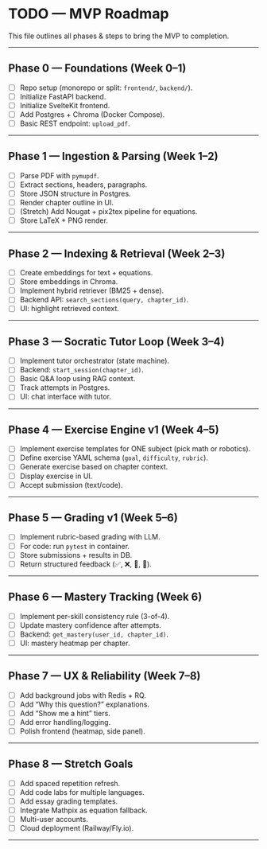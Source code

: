 # TODO — MVP Roadmap

This file outlines all phases & steps to bring the MVP to completion.

---

## Phase 0 — Foundations (Week 0–1)

- [ ] Repo setup (monorepo or split: `frontend/`, `backend/`).
- [ ] Initialize FastAPI backend.
- [ ] Initialize SvelteKit frontend.
- [ ] Add Postgres + Chroma (Docker Compose).
- [ ] Basic REST endpoint: `upload_pdf`.

---

## Phase 1 — Ingestion & Parsing (Week 1–2)

- [ ] Parse PDF with `pymupdf`.
- [ ] Extract sections, headers, paragraphs.
- [ ] Store JSON structure in Postgres.
- [ ] Render chapter outline in UI.
- [ ] (Stretch) Add Nougat + pix2tex pipeline for equations.
- [ ] Store LaTeX + PNG render.

---

## Phase 2 — Indexing & Retrieval (Week 2–3)

- [ ] Create embeddings for text + equations.
- [ ] Store embeddings in Chroma.
- [ ] Implement hybrid retriever (BM25 + dense).
- [ ] Backend API: `search_sections(query, chapter_id)`.
- [ ] UI: highlight retrieved context.

---

## Phase 3 — Socratic Tutor Loop (Week 3–4)

- [ ] Implement tutor orchestrator (state machine).
- [ ] Backend: `start_session(chapter_id)`.
- [ ] Basic Q&A loop using RAG context.
- [ ] Track attempts in Postgres.
- [ ] UI: chat interface with tutor.

---

## Phase 4 — Exercise Engine v1 (Week 4–5)

- [ ] Implement exercise templates for ONE subject (pick math or robotics).
- [ ] Define exercise YAML schema (`goal`, `difficulty`, `rubric`).
- [ ] Generate exercise based on chapter context.
- [ ] Display exercise in UI.
- [ ] Accept submission (text/code).

---

## Phase 5 — Grading v1 (Week 5–6)

- [ ] Implement rubric-based grading with LLM.
- [ ] For code: run `pytest` in container.
- [ ] Store submissions + results in DB.
- [ ] Return structured feedback (✅, ❌, 🔑, 📖).

---

## Phase 6 — Mastery Tracking (Week 6)

- [ ] Implement per-skill consistency rule (3-of-4).
- [ ] Update mastery confidence after attempts.
- [ ] Backend: `get_mastery(user_id, chapter_id)`.
- [ ] UI: mastery heatmap per chapter.

---

## Phase 7 — UX & Reliability (Week 7–8)

- [ ] Add background jobs with Redis + RQ.
- [ ] Add “Why this question?” explanations.
- [ ] Add “Show me a hint” tiers.
- [ ] Add error handling/logging.
- [ ] Polish frontend (heatmap, side panel).

---

## Phase 8 — Stretch Goals

- [ ] Add spaced repetition refresh.
- [ ] Add code labs for multiple languages.
- [ ] Add essay grading templates.
- [ ] Integrate Mathpix as equation fallback.
- [ ] Multi-user accounts.
- [ ] Cloud deployment (Railway/Fly.io).

---
